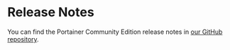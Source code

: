 # Release Notes

You can find the Portainer Community Edition release notes in [our GitHub repository](https://github.com/portainer/portainer/releases/tag/2.11.0).
